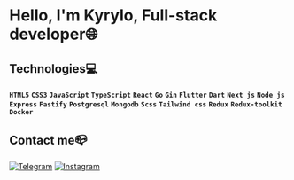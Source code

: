# **Hello, I'm Kyrylo, Full-stack developer🌐**

## Technologies💻
 **`HTML5`** **`CSS3`** **`JavaScript`** **`TypeScript`** **`React`** **`Go`** **`Gin`** **`Flutter`** **`Dart`** **`Next js`** **`Node js`** **`Express`** **`Fastify`** **`Postgresql`** **`Mongodb`** **`Scss`** **`Tailwind css`** **`Redux`** **`Redux-toolkit`** **`Docker`**
## Contact me📪<br />
[![Telegram](https://img.shields.io/badge/-Telegram-090909?style=for-the-badge&logo=telegram&logoColor=27A0D9)](https://t.me/xenoniiii)
[![Instagram](https://img.shields.io/badge/-Instagram-090909?style=for-the-badge&logo=instagram&logoColor=B4068E)](https://www.instagram.com/xenoniiii/)
